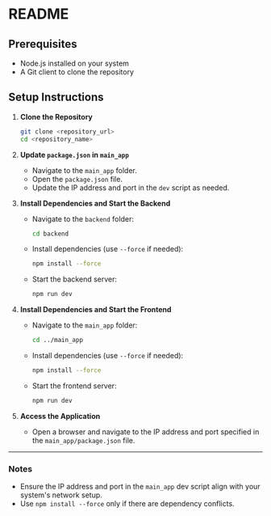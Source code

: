 # README

## Prerequisites
- Node.js installed on your system
- A Git client to clone the repository

## Setup Instructions

1. **Clone the Repository**
   ```bash
   git clone <repository_url>
   cd <repository_name>
   ```

2. **Update `package.json` in `main_app`**
   - Navigate to the `main_app` folder.
   - Open the `package.json` file.
   - Update the IP address and port in the `dev` script as needed.

3. **Install Dependencies and Start the Backend**
   - Navigate to the `backend` folder:
     ```bash
     cd backend
     ```
   - Install dependencies (use `--force` if needed):
     ```bash
     npm install --force
     ```
   - Start the backend server:
     ```bash
     npm run dev
     ```

4. **Install Dependencies and Start the Frontend**
   - Navigate to the `main_app` folder:
     ```bash
     cd ../main_app
     ```
   - Install dependencies (use `--force` if needed):
     ```bash
     npm install --force
     ```
   - Start the frontend server:
     ```bash
     npm run dev
     ```

5. **Access the Application**
   - Open a browser and navigate to the IP address and port specified in the `main_app/package.json` file.

---

### Notes
- Ensure the IP address and port in the `main_app` dev script align with your system's network setup.
- Use `npm install --force` only if there are dependency conflicts.
